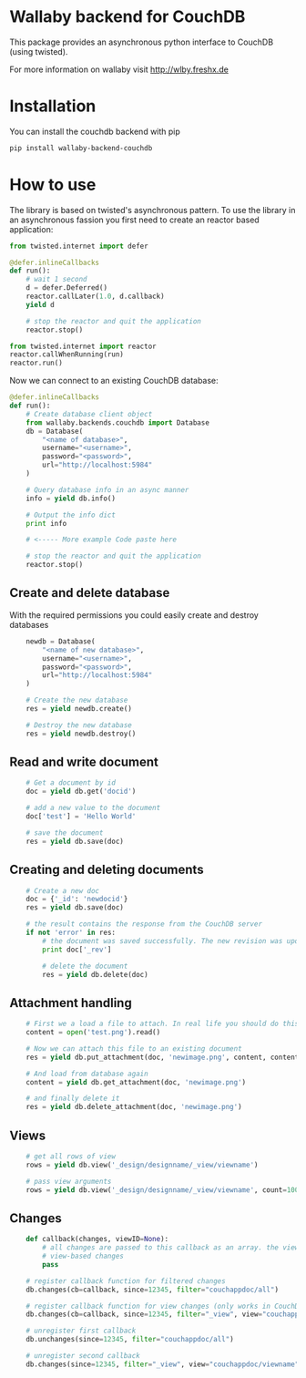 Wallaby backend for CouchDB
===========================

This package provides an asynchronous python interface to CouchDB (using twisted).

For more information on wallaby visit http://wlby.freshx.de

Installation
============

You can install the couchdb backend with pip

```bash
pip install wallaby-backend-couchdb
```

How to use
==========

The library is based on twisted's asynchronous pattern. To use the library in an asynchronous fassion you 
first need to create an reactor based application:
 
```python
from twisted.internet import defer

@defer.inlineCallbacks
def run():
    # wait 1 second
    d = defer.Deferred()
    reactor.callLater(1.0, d.callback)
    yield d

    # stop the reactor and quit the application
    reactor.stop()

from twisted.internet import reactor
reactor.callWhenRunning(run)
reactor.run()
```

Now we can connect to an existing CouchDB database:

```python
@defer.inlineCallbacks
def run():
    # Create database client object
    from wallaby.backends.couchdb import Database
    db = Database(
        "<name of database>", 
        username="<username>", 
        password="<password>", 
        url="http://localhost:5984"
    )

    # Query database info in an async manner
    info = yield db.info()

    # Output the info dict
    print info

    # <----- More example Code paste here

    # stop the reactor and quit the application
    reactor.stop()
```

Create and delete database
--------------------------

With the required permissions you could easily create and destroy databases

```python
    newdb = Database(
        "<name of new database>", 
        username="<username>", 
        password="<password>", 
        url="http://localhost:5984"
    )

    # Create the new database 
    res = yield newdb.create()

    # Destroy the new database
    res = yield newdb.destroy()
```

Read and write document
-----------------------

```python
    # Get a document by id
    doc = yield db.get('docid')

    # add a new value to the document
    doc['test'] = 'Hello World'

    # save the document
    res = yield db.save(doc)
```

Creating and deleting documents
-------------------------------

```python
    # Create a new doc
    doc = {'_id': 'newdocid'}
    res = yield db.save(doc)

    # the result contains the response from the CouchDB server
    if not 'error' in res:
        # the document was saved successfully. The new revision was updated in the "_rev" field of doc.
        print doc['_rev']

        # delete the document
        res = yield db.delete(doc)
```

Attachment handling
-------------------

```python
    # First we a load a file to attach. In real life you should do this in an async manner
    content = open('test.png').read()

    # Now we can attach this file to an existing document
    res = yield db.put_attachment(doc, 'newimage.png', content, contentType='image/png')

    # And load from database again
    content = yield db.get_attachment(doc, 'newimage.png')

    # and finally delete it
    res = yield db.delete_attachment(doc, 'newimage.png')
```

Views
-----

```python
    # get all rows of view
    rows = yield db.view('_design/designname/_view/viewname')

    # pass view arguments
    rows = yield db.view('_design/designname/_view/viewname', count=100)
```

Changes
-------

```python
    def callback(changes, viewID=None):
        # all changes are passed to this callback as an array. the viewID help to identify 
        # view-based changes
        pass

    # register callback function for filtered changes
    db.changes(cb=callback, since=12345, filter="couchappdoc/all")

    # register callback function for view changes (only works in CouchDB 1.2)
    db.changes(cb=callback, since=12345, filter="_view", view="couchappdoc/viewname")

    # unregister first callback
    db.unchanges(since=12345, filter="couchappdoc/all")

    # unregister second callback
    db.changes(since=12345, filter="_view", view="couchappdoc/viewname")
```

